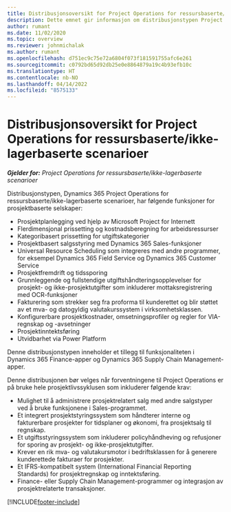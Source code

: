 ```yaml
---
title: Distribusjonsoversikt for Project Operations for ressursbaserte/ikke-lagerbaserte scenarioer
description: Dette emnet gir informasjon om distribusjonstypen Project Operations for ressursbaserte/ikke-lagerbaserte scenarioer.
author: rumant
ms.date: 11/02/2020
ms.topic: overview
ms.reviewer: johnmichalak
ms.author: rumant
ms.openlocfilehash: d751ec9c75e72a6804f073f181591755afc6e261
ms.sourcegitcommit: c0792bd65d92db25e0e8864879a19c4b93efb10c
ms.translationtype: HT
ms.contentlocale: nb-NO
ms.lasthandoff: 04/14/2022
ms.locfileid: "8575133"
---
```

# <a name="project-operations-for-resourcenon-stocked-based-scenarios-deployment-overview"></a>Distribusjonsoversikt for Project Operations for ressursbaserte/ikke-lagerbaserte scenarioer

_**Gjelder for:** Project Operations for ressursbaserte/ikke-lagerbaserte scenarioer_

Distribusjonstypen, Dynamics 365 Project Operations for ressursbaserte/ikke-lagerbaserte scenarioer, har følgende funksjoner for prosjektbaserte selskaper:

- Prosjektplanlegging ved hjelp av Microsoft Project for Internett
- Flerdimensjonal prissetting og kostnadsberegning for arbeidsressurser
- Kategoribasert prissetting for utgiftskategorier
- Prosjektbasert salgsstyring med Dynamics 365 Sales-funksjoner
- Universal Resource Scheduling som integreres med andre programmer, for eksempel Dynamics 365 Field Service og Dynamics 365 Customer Service
- Prosjektfremdrift og tidssporing
- Grunnleggende og fullstendige utgiftshåndteringsopplevelser for prosjekt- og ikke-prosjektutgifter som inkluderer mottaksregistrering med OCR-funksjoner
- Fakturering som strekker seg fra proforma til kunderettet og blir støttet av et mva- og datogyldig valutakurssystem i virksomhetsklassen.
- Konfigurerbare prosjektkostnader, omsetningsprofiler og regler for VIA-regnskap og -avsetninger
- Prosjektinntektsføring
- Utvidbarhet via Power Platform

Denne distribusjonstypen inneholder et tillegg til funksjonaliteten i Dynamics 365 Finance-apper og Dynamics 365 Supply Chain Management-apper.

Denne distribusjonen bør velges når forventningene til Project Operations er på bruke hele prosjektlivssyklusen som inkluderer følgende krav:

- Mulighet til å administrere prosjektrelatert salg med andre salgstyper ved å bruke funksjonene i Sales-programmet.
- Et integrert prosjektstyringssystem som håndterer interne og fakturerbare prosjekter for tidsplaner og økonomi, fra prosjektsalg til regnskap.
- Et utgiftsstyringssystem som inkluderer policyhåndheving og refusjoner for sporing av prosjekt- og ikke-prosjektutgifter.
- Krever en rik mva- og valutakursmotor i bedriftsklassen for å generere kunderettede fakturaer for prosjekter.
- Et IFRS-kompatibelt system (International Financial Reporting Standards) for prosjektregnskap og inntektsføring.
- Finance- eller Supply Chain Management-programmer og integrasjon av prosjektrelaterte transaksjoner.


[!INCLUDE[footer-include](../includes/footer-banner.md)]